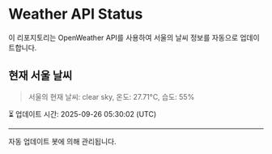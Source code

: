 
# Weather API Status

이 리포지토리는 OpenWeather API를 사용하여 서울의 날씨 정보를 자동으로 업데이트합니다.

## 현재 서울 날씨
> 서울의 현재 날씨: clear sky, 온도: 27.71°C, 습도: 55%

⏳ 업데이트 시간: 2025-09-26 05:30:02 (UTC)

---
자동 업데이트 봇에 의해 관리됩니다.
